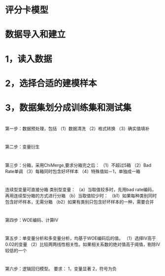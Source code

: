 ﻿# 评分卡模型

#
# 数据导入和建立
# 1，读入数据
# 2，选择合适的建模样本
# 3，数据集划分成训练集和测试集
#
第一步：数据预处理，包括
（1）数据清洗
（2）格式转换
（3）确实值填补
#
第二步：变量衍生
#
第三步：分箱，采用ChiMerge,要求分箱完之后：
（1）不超过5箱
（2）Bad Rate单调
（3）每箱同时包含好坏样本
（4）特殊值如－1，单独成一箱
#
连续型变量可直接分箱
类别型变量：
（a）当取值较多时，先用bad rate编码，再用连续型分箱的方式进行分箱
（b）当取值较少时：
  （b1）如果每种类别同时包含好坏样本，无需分箱
  （b2）如果有类别只包含好坏样本的一种，需要合并
#
第四步：WOE编码、计算IV
#
第五步：单变量分析和多变量分析，均基于WOE编码后的值。
（1）选择IV高于0.02的变量
（2）比较两两线性相关性。如果相关系数的绝对值高于阈值，剔除IV较低的一个
#
第六步：逻辑回归模型。
要求：
1，变量显著
2，符号为负